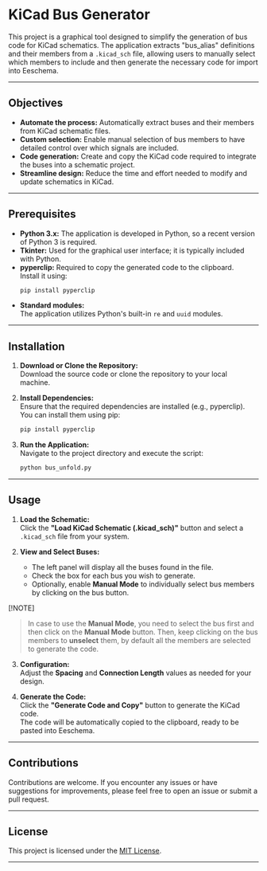 # KiCad Bus Generator

This project is a graphical tool designed to simplify the generation of bus code for KiCad schematics. The application extracts "bus_alias" definitions and their members from a `.kicad_sch` file, allowing users to manually select which members to include and then generate the necessary code for import into Eeschema.

---

## Objectives

- **Automate the process:** Automatically extract buses and their members from KiCad schematic files.
- **Custom selection:** Enable manual selection of bus members to have detailed control over which signals are included.
- **Code generation:** Create and copy the KiCad code required to integrate the buses into a schematic project.
- **Streamline design:** Reduce the time and effort needed to modify and update schematics in KiCad.

---

## Prerequisites

- **Python 3.x:** The application is developed in Python, so a recent version of Python 3 is required.
- **Tkinter:** Used for the graphical user interface; it is typically included with Python.
- **pyperclip:** Required to copy the generated code to the clipboard.  
  Install it using:
  ```bash
  pip install pyperclip
  ```
- **Standard modules:**  
  The application utilizes Python's built-in `re` and `uuid` modules.

---

## Installation

1. **Download or Clone the Repository:**  
   Download the source code or clone the repository to your local machine.

2. **Install Dependencies:**  
   Ensure that the required dependencies are installed (e.g., pyperclip). You can install them using pip:
   ```bash
   pip install pyperclip
   ```

3. **Run the Application:**  
   Navigate to the project directory and execute the script:
   ```bash
   python bus_unfold.py
   ```

---

## Usage

1. **Load the Schematic:**  
   Click the **"Load KiCad Schematic (.kicad_sch)"** button and select a `.kicad_sch` file from your system.

2. **View and Select Buses:**  
   - The left panel will display all the buses found in the file.
   - Check the box for each bus you wish to generate.
   - Optionally, enable **Manual Mode** to individually select bus members by clicking on the bus button.

[!NOTE]
> In case to use the **Manual Mode**, you need to select the bus first and then click on the **Manual Mode** button. Then, keep clicking on the bus members to **unselect** them, by default all the members are selected to generate the code.

3. **Configuration:**  
   Adjust the **Spacing** and **Connection Length** values as needed for your design.

4. **Generate the Code:**  
   Click the **"Generate Code and Copy"** button to generate the KiCad code.  
   The code will be automatically copied to the clipboard, ready to be pasted into Eeschema.

---

## Contributions

Contributions are welcome. If you encounter any issues or have suggestions for improvements, please feel free to open an issue or submit a pull request.

---

## License

This project is licensed under the [MIT License](LICENSE).

---

